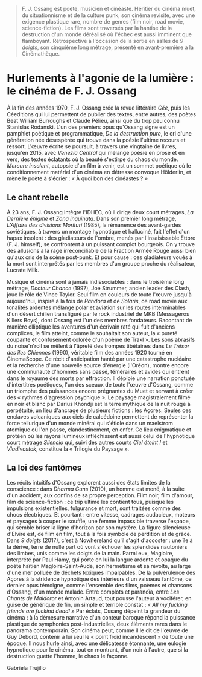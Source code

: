 > F. J. Ossang est poète, musicien et cinéaste. Héritier du cinéma muet, du situationnisme et de la culture punk, son cinéma revisite, avec une exigence plastique rare, nombre de genres (film noir, road movie, science-fiction). Les films sont traversés par la hantise de la destruction d'un monde déréalisé où l'échec est aussi imminent que flamboyant. Rétrospective à l'occasion de la sortie en salles de _9 doigts_, son cinquième long métrage, présenté en avant-première à la Cinémathèque.

# Hurlements à l'agonie de la lumière : le cinéma de F. J. Ossang

À la fin des années 1970, F. J. Ossang crée la revue littéraire _Cée_, puis les Céeditions qui lui permettent de publier des textes, entre autres, des poètes Beat William Burroughs et Claude Pélieu, ainsi que du trop peu connu Stanislas Rodanski. L'un des premiers opus qu'Ossang signe est un pamphlet poétique et programmatique, _De la destruction pure_, le cri d'une génération née désespérée qui trouve dans la poésie l'ultime recours et ressort. L'œuvre écrite se poursuit, à travers une vingtaine de livres, jusqu'en 2015, avec _Venezia Central_ qui mélange poésie en prose et en vers, des textes éclatants où la beauté s'extirpe du chaos du monde. _Mercure insolent_, autopsie d'un film à venir, est un sommet poétique où le conditionnement matériel d'un cinéma en détresse convoque Hölderlin, et mène le poète à s'écrier : « À quoi bon des cinéastes ? »

## Le chant rebelle

À 23 ans, F. J. Ossang intègre l'IDHEC, où il dirige deux court métrages, _La Dernière énigme_ et _Zona inquinata_. Dans son premier long métrage, _L'Affaire des divisions Morituri_ (1985), la rémanence des avant-gardes soviétiques, à travers un montage hypnotique et halluciné, fait l'effet d'un hapax insolent : des gladiateurs de l'ombre, menés par l'insaisissable Ettore (F. J. himself), se confrontent à un puissant complot bourgeois. On y trouve des allusions à la rage irréconciliable de la Fraction Armée Rouge aussi bien qu'aux cris de la scène post-punk. Et pour cause : ces gladiateurs voués à la mort sont interprétés par les membres d'un groupe proche du réalisateur, Lucrate Milk.

Musique et cinéma sont à jamais indissociables : dans le troisième long métrage, _Docteur Chance_ (1997), Joe Strummer, ancien leader des Clash, joue le rôle de Vince Taylor. Seul film en couleurs de toute l'œuvre jusqu'à aujourd'hui, inspiré à la fois de _Pandora_ et de _Solaris_, ce road movie aux tonalités ardentes mélange polar et aviation sur les routes interminables d'un désert chilien transfiguré par le rock industriel de MKB (Messageros Killers Boys), dont Ossang est l'un des membres fondateurs. Racontant de manière elliptique les aventures d'un écrivain raté qui fuit d'anciens complices, le film atteint, comme le souhaitait son auteur, la « pureté coupante et confusément colorée d'un poème de Trakl ». Les sons abrasifs du noise'n'roll se mêlent à l'âpreté des trompes tibétaines dans _Le Trésor des îles Chiennes_ (1990), véritable film des années 1920 tourné en CinemaScope. Ce récit d'anticipation hanté par une catastrophe nucléaire et la recherche d'une nouvelle source d'énergie (l'Oréon), montre encore une communauté d'hommes sans passé, téméraires et avides qui entrent dans le royaume des morts par effraction. Il déploie une narration ponctuée d'intertitres poétiques, l'un des sceaux de toute l'œuvre d'Ossang, comme un triomphe des puissances encore prégnantes du Muet et servant à créer des « rythmes d'agression psychique ». Le paysage magistralement filmé en noir et blanc par Darius Khondji est la terre mythique de la nuit rouge à perpétuité, un lieu d'ancrage de plusieurs fictions : les Açores. Seules ces enclaves volcaniques aux ciels de calcédoine permettent de représenter la force tellurique d'un monde minéral qui s'étiole dans un maelstrom atomique où l'on passe, clandestinement, en enfer. Ce lieu énigmatique et protéen où les rayons lumineux infléchissent est aussi celui de l'hypnotique court métrage _Silencio_ qui, suivi des autres courts _Ciel éteint !_ et _Vladivostok_, constitue la « Trilogie du Paysage ».

## La loi des fantômes

Les récits intuitifs d'Ossang explorent aussi des états limites de la conscience : dans _Dharma Guns_ (2010), un homme est mené, à la suite d'un accident, aux confins de sa propre perception. Film noir, film d'amour, film de science-fiction : ce trip ultime les contient tous, puisque les impulsions existentielles, fulgurance et mort, sont traitées comme des chocs électriques. Et pourtant : entre vitesse, cadrages audacieux, moteurs et paysages à couper le souffle, une femme impassible traverse l'espace, qui semble briser la ligne d'horizon par son mystère. La figure silencieuse d'Elvire est, de film en film, tout à la fois symbole de perdition et de grâce. Dans _9 doigts_ (2017), c'est à Nowhereland qu'il s'agit d'accoster : une île à la dérive, terre de nulle part où vont s'échouer les splendides nautoniers des limbes, unis comme les doigts de la main. Parmi eux, Magloire, interprété par Paul Hamy, qui porte en lui la langue ardente et opaque du poète haïtien Magloire-Saint-Aude, son hermétisme et sa révolte, au large d'une mer polluée de déchets toxiques impalpables. De la pulvérulence des Açores à la stridence hypnotique des intérieurs d'un vaisseau fantôme, ce dernier opus témoigne, comme l'ensemble des films, poèmes et chansons d'Ossang, d'un monde malade. Entre complots et paranoïa, entre _Les Chants de Maldoror_ et Antonin Artaud, tout pousse l'auteur à vociférer, en guise de générique de fin, un simple et terrible constat : _« All my fucking friends are fuckind dead! »_ Par éclats, Ossang dépeint la grandeur du cinéma : à la démesure narrative d'un conteur baroque répond la puissance plastique de symphonies post-industrielles, deux éléments rares dans le panorama contemporain. Son cinéma peut, comme il le dit de l'œuvre de Guy Debord, contenir à lui seul le « point froid incandescent » de toute une époque. Il nous hurle ainsi, avec une délicatesse étonnante, une eulogie hypnotique pour le cinéma, tout en montrant, d'un noir à l'autre, que si la destruction guette l'homme, le chaos le façonne.

Gabriela Trujillo
